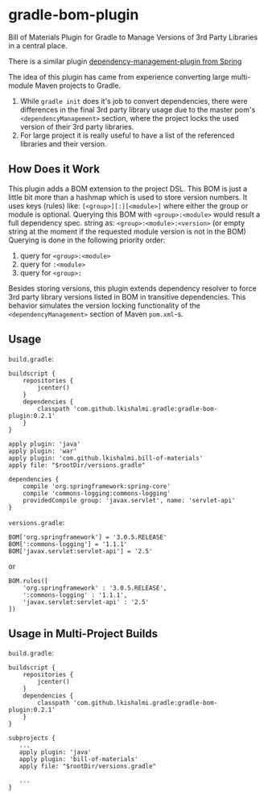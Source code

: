 gradle-bom-plugin
=================

Bill of Materials Plugin for Gradle to Manage Versions of 3rd Party Libraries
in a central place.

There is a similar plugin [dependency-management-plugin from Spring][1]

The idea of this plugin has came from experience converting large multi-module
Maven projects to Gradle.

1. While `gradle init` does it's job to convert dependencies, there were 
   differences in the final 3rd party library usage due to the master pom's
   `<dependencyManagement>` section, where the project locks the used version of their
   3rd party libraries.
2. For large project it is really useful to have a list of the referenced 
   libraries and their version.

How Does it Work
----------------
This plugin adds a BOM extension to the project DSL. This BOM is just a little bit more than a hashmap which is used to store version numbers. It uses keys (rules) like: `[<group>][:][<module>]` where either the group or module is optional.
Querying this BOM with `<group>:<module>` would result a full dependency spec. string as: `<group>:<module>:<version>` (or empty string at the moment if the requested module version is not in the BOM)
Querying is done in the following priority order:

1. query for `<group>:<module>`
2. query for `:<module>`
3. query for `<group>:`

Besides storing versions, this plugin extends dependency resolver to force 3rd party library versions listed in BOM in transitive dependencies. This behavior simulates the version locking functionality of the `<dependencyManagement>` section of Maven `pom.xml`-s.

Usage
-----
`build.gradle`:
```
buildscript {
    repositories {
        jcenter()
    }
    dependencies {
        classpath 'com.github.lkishalmi.gradle:gradle-bom-plugin:0.2.1'
    }
}

apply plugin: 'java'
apply plugin: 'war'
apply plugin: 'com.github.lkishalmi.bill-of-materials'
apply file: "$rootDir/versions.gradle"

dependencies {
    compile 'org.springframework:spring-core'
    compile 'commons-logging:commons-logging'
    providedCompile group: 'javax.servlet', name: 'servlet-api'
}
```
`versions.gradle`:
```
BOM['org.springframework'] = '3.0.5.RELEASE'
BOM[':commons-logging'] = '1.1.1'
BOM['javax.servlet:servlet-api'] = '2.5'
```
or
```
BOM.rules([
    'org.springframework' : '3.0.5.RELEASE',
    ':commons-logging' : '1.1.1',
    'javax.servlet:servlet-api' : '2.5'
])
```

Usage in Multi-Project Builds
-----------------------------
`build.gradle`:
```
buildscript {
    repositories {
        jcenter()
    }
    dependencies {
        classpath 'com.github.lkishalmi.gradle:gradle-bom-plugin:0.2.1'
    }
}

subprojects {
   ...
   apply plugin: 'java'
   apply plugin: 'bill-of-materials'
   apply file: "$rootDir/versions.gradle"
   
   ...
}
```

[1]: https://github.com/spring-gradle-plugins/dependency-management-plugin